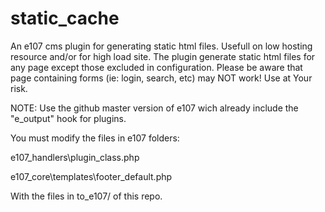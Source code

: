 # static_cache
An e107 cms plugin for generating static html files.
Usefull on low hosting resource and/or for high load site.
The plugin generate static html files for any page except those excluded in configuration.
Please be aware that page containing forms (ie: login, search, etc) may NOT work!
Use at Your risk.

NOTE: Use the github master version of e107 wich already include the "e_output" hook for plugins.

You must modify the files in e107 folders:

e107_handlers\plugin_class.php

e107_core\templates\footer_default.php

With  the files in to_e107/ of this repo.
